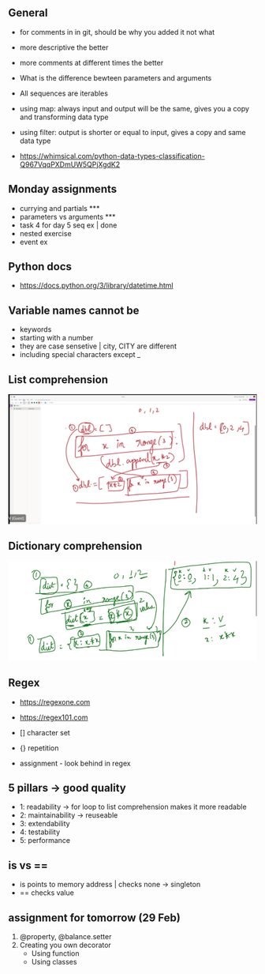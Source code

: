## General
- for comments in in git, should be why you added it not what
- more descriptive the better
- more comments at different times the better

- What is the difference bewteen parameters and arguments

- All sequences are iterables
- using map: always input and output will be the same, gives you a copy and transforming data type
- using filter: output is shorter or equal to input, gives a copy and same data type 

- https://whimsical.com/python-data-types-classification-Q967VqqPXDmUW5QPjXgdK2

## Monday assignments
- currying and partials ***
- parameters vs arguments ***
- task 4 for day 5 seq ex | done
- nested exercise
- event ex 

## Python docs
- https://docs.python.org/3/library/datetime.html

## Variable names cannot be 
- keywords
- starting with a number
- they are case sensetive | city, CITY are different 
- including special characters except _

## List comprehension
![image](image.png)

## Dictionary comprehension
![image](image_2.png)

## Regex
- https://regexone.com
- https://regex101.com
- [] character set
- {} repetition

- assignment - look behind in regex

## 5 pillars -> good quality
- 1: readability -> for loop to list comprehension makes it more readable
- 2: maintainability -> reuseable
- 3: extendability
- 4: testability
- 5: performance

## is vs ==
- is points to memory address | checks none -> singleton
- == checks value

## assignment for tomorrow (29 Feb)

1. @property,  @balance.setter
2. Creating you own decorator 
    - Using function
    - Using classes